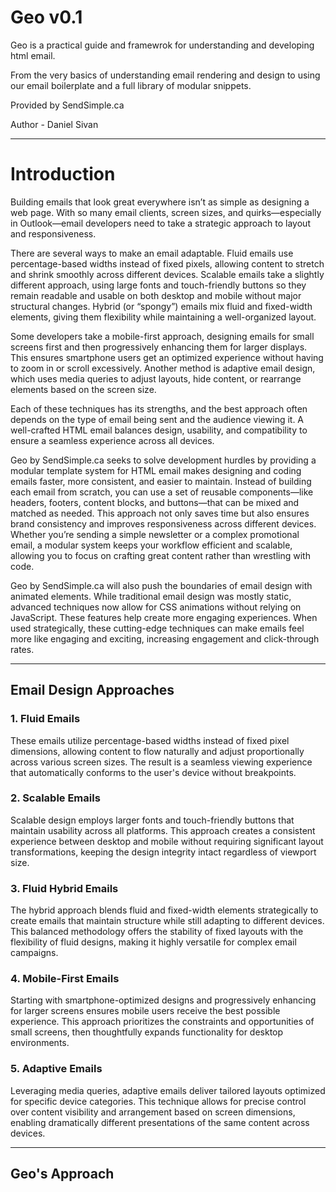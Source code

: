 # Geo v0.1
Geo is a practical guide and framewrok for understanding and developing html email. 

From the very basics of understanding email rendering and design to using our email boilerplate and a full library of modular snippets. 

Provided by SendSimple.ca

Author - Daniel Sivan

****************************************************************************************************************************
# Introduction

Building emails that look great everywhere isn’t as simple as designing a web page. With so many email clients, screen sizes, and quirks—especially in Outlook—email developers need to take a strategic approach to layout and responsiveness.

There are several ways to make an email adaptable. Fluid emails use percentage-based widths instead of fixed pixels, allowing content to stretch and shrink smoothly across different devices. Scalable emails take a slightly different approach, using large fonts and touch-friendly buttons so they remain readable and usable on both desktop and mobile without major structural changes. Hybrid (or “spongy”) emails mix fluid and fixed-width elements, giving them flexibility while maintaining a well-organized layout.

Some developers take a mobile-first approach, designing emails for small screens first and then progressively enhancing them for larger displays. This ensures smartphone users get an optimized experience without having to zoom in or scroll excessively. Another method is adaptive email design, which uses media queries to adjust layouts, hide content, or rearrange elements based on the screen size.

Each of these techniques has its strengths, and the best approach often depends on the type of email being sent and the audience viewing it. A well-crafted HTML email balances design, usability, and compatibility to ensure a seamless experience across all devices.

Geo by SendSimple.ca seeks to solve development hurdles by providing a modular template system for HTML email makes designing and coding emails faster, more consistent, and easier to maintain. Instead of building each email from scratch, you can use a set of reusable components—like headers, footers, content blocks, and buttons—that can be mixed and matched as needed. This approach not only saves time but also ensures brand consistency and improves responsiveness across different devices. Whether you’re sending a simple newsletter or a complex promotional email, a modular system keeps your workflow efficient and scalable, allowing you to focus on crafting great content rather than wrestling with code.

Geo by SendSimple.ca will also push the boundaries of email design with animated elements. While traditional email design was mostly static, advanced techniques now allow for CSS animations without relying on JavaScript. These features help create more engaging experiences. When used strategically, these cutting-edge techniques can make emails feel more like engaging and exciting, increasing engagement and click-through rates.

****************************************************************************************************************************

## **Email Design Approaches** ##


### 1. **Fluid Emails** ###

These emails utilize percentage-based widths instead of fixed pixel dimensions, allowing content to flow naturally and adjust proportionally across various screen sizes. The result is a seamless viewing experience that automatically conforms to the user's device without breakpoints.


### 2. **Scalable Emails** ###

Scalable design employs larger fonts and touch-friendly buttons that maintain usability across all platforms. This approach creates a consistent experience between desktop and mobile without requiring significant layout transformations, keeping the design integrity intact regardless of viewport size.


### 3. **Fluid Hybrid Emails** ###
   
The hybrid approach blends fluid and fixed-width elements strategically to create emails that maintain structure while still adapting to different devices. This balanced methodology offers the stability of fixed layouts with the flexibility of fluid designs, making it highly versatile for complex email campaigns.


### 4. **Mobile-First Emails** ###
   
Starting with smartphone-optimized designs and progressively enhancing for larger screens ensures mobile users receive the best possible experience. This approach prioritizes the constraints and opportunities of small screens, then thoughtfully expands functionality for desktop environments.


### 5. **Adaptive Emails** ###

Leveraging media queries, adaptive emails deliver tailored layouts optimized for specific device categories. This technique allows for precise control over content visibility and arrangement based on screen dimensions, enabling dramatically different presentations of the same content across devices.

****************************************************************************************************************************

## Geo's Approach


